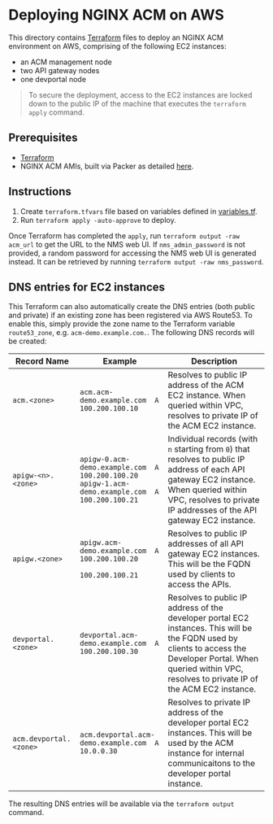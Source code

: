 # Deploying NGINX ACM on AWS

This directory contains [Terraform](https://www.terraform.io/) files to deploy an NGINX ACM environment on AWS, comprising of the following EC2 instances:
- an ACM management node
- two API gateway nodes
- one devportal node

> To secure the deployment, access to the EC2 instances are locked down to the public IP of the machine that executes the `terraform apply` command.

## Prerequisites

- [Terraform](https://www.terraform.io/downloads)
- NGINX ACM AMIs, built via Packer as detailed [here](../packer/README.md).

## Instructions

1. Create `terraform.tfvars` file based on variables defined in [variables.tf](./variables.tf).
1. Run `terraform apply -auto-approve` to deploy.

Once Terraform has completed the `apply`, run `terraform output -raw acm_url` to get the URL to the NMS web UI. If `nms_admin_password` is not provided, a random password for accessing the NMS web UI is generated instead. It can be retrieved by running `terraform output -raw nms_password`.

## DNS entries for EC2 instances

This Terraform can also automatically create the DNS entries (both public and private) if an existing zone has been registered via AWS Route53. To enable this, simply provide the zone name to the Terraform variable `route53_zone`, e.g. `acm-demo.example.com.`. The following DNS records will be created:

| Record Name | Example | Description |
| --- | --- | --- |
| `acm.<zone>` | `acm.acm-demo.example.com  A  100.200.100.10` | Resolves to public IP address of the ACM EC2 instance. When queried within VPC, resolves to private IP of the ACM EC2 instance. |
| `apigw-<n>.<zone>` | `apigw-0.acm-demo.example.com  A  100.200.100.20`<br />`apigw-1.acm-demo.example.com  A  100.200.100.21` | Individual records (with `n` starting from `0`) that resolves to public IP address of each API gateway EC2 instance. When queried within VPC, resolves to private IP addresses of the API gateway EC2 instance. |
| `apigw.<zone>` | `apigw.acm-demo.example.com  A  100.200.100.20`<br />`                     100.200.100.21` | Resolves to public IP addresses of all API gateway EC2 instances. This will be the FQDN used by clients to access the APIs. |
| `devportal.<zone>` | `devportal.acm-demo.example.com  A  100.200.100.30` | Resolves to public IP address of the developer portal EC2 instances. This will be the FQDN used by clients to access the Developer Portal. When queried within VPC, resolves to private IP of the ACM EC2 instance. |
| `acm.devportal.<zone>` | `acm.devportal.acm-demo.example.com  A  10.0.0.30` | Resolves to private IP address of the developer portal EC2 instances. This will be used by the ACM instance for internal communicaitons to the developer portal instance. |

The resulting DNS entries will be available via the `terraform output` command.
